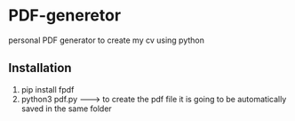 # PDF-generetor
personal PDF generator to create my cv using python

## Installation

1) pip install fpdf
2) python3 pdf.py ---> to create the pdf file it is going to be automatically saved in the same folder
